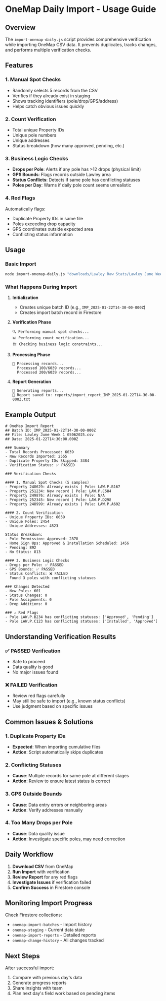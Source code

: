 # OneMap Daily Import - Usage Guide

## Overview

The `import-onemap-daily.js` script provides comprehensive verification while importing OneMap CSV data. It prevents duplicates, tracks changes, and performs multiple verification checks.

## Features

### 1. **Manual Spot Checks**
- Randomly selects 5 records from the CSV
- Verifies if they already exist in staging
- Shows tracking identifiers (pole/drop/GPS/address)
- Helps catch obvious issues quickly

### 2. **Count Verification**
- Total unique Property IDs
- Unique pole numbers
- Unique addresses
- Status breakdown (how many approved, pending, etc.)

### 3. **Business Logic Checks**
- **Drops per Pole**: Alerts if any pole has >12 drops (physical limit)
- **GPS Bounds**: Flags records outside Lawley area
- **Status Conflicts**: Detects if same pole has conflicting statuses
- **Poles per Day**: Warns if daily pole count seems unrealistic

### 4. **Red Flags**
Automatically flags:
- Duplicate Property IDs in same file
- Poles exceeding drop capacity
- GPS coordinates outside expected area
- Conflicting status information

## Usage

### Basic Import
```bash
node import-onemap-daily.js "downloads/Lawley Raw Stats/Lawley June Week 1 05062025.csv"
```

### What Happens During Import

1. **Initialization**
   - Creates unique batch ID (e.g., `IMP_2025-01-22T14-30-00-000Z`)
   - Creates import batch record in Firestore

2. **Verification Phase**
   ```
   🔍 Performing manual spot checks...
   📊 Performing count verification...
   🏗️ Checking business logic constraints...
   ```

3. **Processing Phase**
   ```
   💾 Processing records...
     Processed 100/6039 records...
     Processed 200/6039 records...
   ```

4. **Report Generation**
   ```
   📝 Generating reports...
   📄 Report saved to: reports/import_report_IMP_2025-01-22T14-30-00-000Z.txt
   ```

## Example Output

```
# OneMap Import Report
## Batch ID: IMP_2025-01-22T14-30-00-000Z
## File: Lawley June Week 1 05062025.csv
## Date: 2025-01-22T14:30:00.000Z

### Summary
- Total Records Processed: 6039
- New Records Imported: 2555
- Duplicate Property IDs Skipped: 3484
- Verification Status: ✅ PASSED

### Verification Checks

#### 1. Manual Spot Checks (5 samples)
- Property 248629: Already exists | Pole: LAW.P.B167
- Property 251234: New record | Pole: LAW.P.C584
- Property 249876: Already exists | Pole: N/A
- Property 252345: New record | Pole: LAW.P.D298
- Property 248999: Already exists | Pole: LAW.P.A692

#### 2. Count Verification
- Unique Property IDs: 6039
- Unique Poles: 2454
- Unique Addresses: 4823

Status Breakdown:
- Pole Permission: Approved: 2878
- Home Sign Ups: Approved & Installation Scheduled: 1456
- Pending: 892
- No Status: 813

#### 3. Business Logic Checks
- Drops per Pole: ✅ PASSED
- GPS Bounds: ✅ PASSED
- Status Conflicts: ❌ FAILED
  Found 3 poles with conflicting statuses

### Changes Detected
- New Poles: 601
- Status Changes: 0
- Pole Assignments: 0
- Drop Additions: 0

### ⚠️ Red Flags
- Pole LAW.P.B234 has conflicting statuses: ['Approved', 'Pending']
- Pole LAW.P.C123 has conflicting statuses: ['Installed', 'Approved']
```

## Understanding Verification Results

### ✅ **PASSED** Verification
- Safe to proceed
- Data quality is good
- No major issues found

### ❌ **FAILED** Verification
- Review red flags carefully
- May still be safe to import (e.g., known status conflicts)
- Use judgment based on specific issues

## Common Issues & Solutions

### 1. **Duplicate Property IDs**
- **Expected**: When importing cumulative files
- **Action**: Script automatically skips duplicates

### 2. **Conflicting Statuses**
- **Cause**: Multiple records for same pole at different stages
- **Action**: Review to ensure latest status is correct

### 3. **GPS Outside Bounds**
- **Cause**: Data entry errors or neighboring areas
- **Action**: Verify addresses manually

### 4. **Too Many Drops per Pole**
- **Cause**: Data quality issue
- **Action**: Investigate specific poles, may need correction

## Daily Workflow

1. **Download CSV** from OneMap
2. **Run Import** with verification
3. **Review Report** for any red flags
4. **Investigate Issues** if verification failed
5. **Confirm Success** in Firestore console

## Monitoring Import Progress

Check Firestore collections:
- `onemap-import-batches` - Import history
- `onemap-staging` - Current data state
- `onemap-import-reports` - Detailed reports
- `onemap-change-history` - All changes tracked

## Next Steps

After successful import:
1. Compare with previous day's data
2. Generate progress reports
3. Share insights with team
4. Plan next day's field work based on pending items
